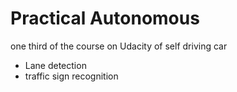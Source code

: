 # Practical Autonomous
one third of the course on Udacity of self driving car
* Lane detection
* traffic sign recognition
